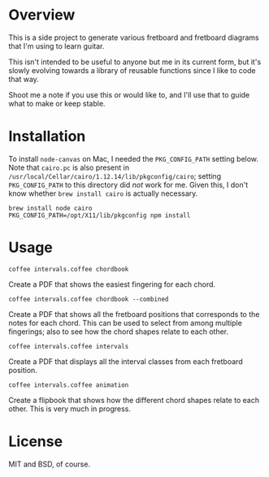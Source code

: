 # Overview

This is a side project to generate various fretboard and fretboard diagrams that I'm using to learn guitar.

This isn't intended to be useful to anyone but me in its current form, but it's slowly evolving towards a library of reusable functions since I like to code that way.

Shoot me a note if you use this or would like to, and I'll use that to guide what to make or keep stable.


# Installation

To install `node-canvas` on Mac, I needed the `PKG_CONFIG_PATH` setting below.
Note that `cairo.pc` is also present in `/usr/local/Cellar/cairo/1.12.14/lib/pkgconfig/cairo`; setting `PKG_CONFIG_PATH` to this directory did *not* work for me.
Given this, I don't know whether `brew install cairo` is actually necessary.

    brew install node cairo
    PKG_CONFIG_PATH=/opt/X11/lib/pkgconfig npm install


# Usage

    coffee intervals.coffee chordbook

Create a PDF that shows the easiest fingering for each chord.

    coffee intervals.coffee chordbook --combined

Create a PDF that shows all the fretboard positions that corresponds to the notes for each chord.
This can be used to select from among multiple fingerings; also to see how the chord shapes relate to each other.

    coffee intervals.coffee intervals

Create a PDF that displays all the interval classes from each
fretboard position.

    coffee intervals.coffee animation

Create a flipbook that shows how the different chord shapes relate to each other.
This is very much in progress.


# License

MIT and BSD, of course.
